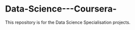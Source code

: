 Data-Science---Coursera-
========================

This repository is for the Data Science Specialisation projects.
